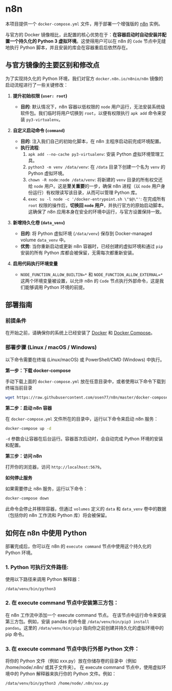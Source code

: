 # n8n

本项目提供一个 `docker-compose.yml` 文件，用于部署一个增强版的 [n8n](https://n8n.io/) 实例。

与官方的 Docker 镜像相比，此配置的核心优势在于：**在容器启动时自动安装并配置一个持久化的 Python 3 虚拟环境**。这使得用户可以在 n8n 的 `Code` 节点中无缝地执行 Python 脚本，并且安装的库会在容器重启后依然存在。

## 与官方镜像的主要区别和修改点

为了实现持久化的 Python 环境，我们对官方 `docker.n8n.io/n8nio/n8n` 镜像的启动流程进行了一些关键修改：

1.  **提升初始权限 (`user: root`)**

      * **目的**: 默认情况下，n8n 容器以低权限的 `node` 用户运行，无法安装系统级软件包。我们临时将用户切换到 `root`，以便有权限执行 `apk add` 命令来安装 `py3-virtualenv`。

2.  **自定义启动命令 (`command`)**

      * **目的**: 注入我们自己的初始化脚本，在 n8n 主程序启动前完成环境配置。
      * **执行流程**:
        1.  `apk add --no-cache py3-virtualenv`: 安装 Python 虚拟环境管理工具。
        2.  `python3 -m venv /data/venv`: 在 `/data` 目录下创建一个名为 `venv` 的 Python 虚拟环境。
        3.  `chown -R node:node /data/venv`: 将新建的 `venv` 目录的所有权交还给 `node` 用户。这是**至关重要**的一步，确保 n8n 进程（以 `node` 用户身份运行）有权限读写该目录，从而可以管理 Python 库。
        4.  `exec su -l node -c '/docker-entrypoint.sh \"$@\"'`: 在完成所有 `root` 权限的操作后，**切换回 `node` 用户**，并执行官方的原始启动脚本。这确保了 n8n 应用本身在安全的环境中运行，与官方设置保持一致。

3.  **新增持久化卷 (`data_venv`)**

      * **目的**: 将 Python 虚拟环境 (`/data/venv`) 保存到 Docker-managed volume `data_venv` 中。
      * **优势**: 当你重新启动或更新 n8n 容器时，已经创建的虚拟环境和通过 `pip` 安装的所有 Python 库都会被保留，无需每次都重新安装。

4.  **启用代码执行环境变量**

      * `NODE_FUNCTION_ALLOW_BUILTIN=*` 和 `NODE_FUNCTION_ALLOW_EXTERNAL=*` 这两个环境变量被设置，以允许 n8n 的 `Code` 节点执行外部命令，这是我们能够调用 Python 环境的前提。

## 部署指南

### 前提条件

在开始之前，请确保你的系统上已经安装了 [Docker](https://www.docker.com/get-started) 和 [Docker Compose](https://docs.docker.com/compose/install/)。

### 部署步骤 (Linux / macOS / Windows)

以下命令需要在终端 (Linux/macOS) 或 PowerShell/CMD (Windows) 中执行。

**第一步：下载 docker-compose**

手动下载上面的 `docker-compose.yml` 放在任意目录中，或者使用以下命令下载到终端当前目录

```sh
wget https://raw.githubusercontent.com/osen77/n8n/master/docker-compose.yml
```

**第二步：启动 n8n 容器**

在 `docker-compose.yml` 文件所在的目录中，运行以下命令来启动 n8n 服务：

```sh
docker-compose up -d
```

`-d` 参数会让容器在后台运行。容器首次启动时，会自动完成 Python 环境的安装和配置。

**第三步：访问 n8n**

打开你的浏览器，访问 `http://localhost:5679`。

**如何停止服务**

如果需要停止 n8n 服务，运行以下命令：

```sh
docker-compose down
```

此命令会停止并移除容器，但通过 `volumes` 定义的 `data` 和 `data_venv` 卷中的数据（包括你的 n8n 工作流和 Python 库）将会被保留。

## 如何在 n8n 中使用 Python

部署完成后，你可以在 n8n 的 `execute command` 节点中使用这个持久化的 Python 环境。

### 1.  Python 可执行文件路径:
使用以下路径来调用 Python 解释器：

```
/data/venv/bin/python3
```

### 2.  在 execute command 节点中安装第三方包：
在 n8n 工作流中添加一个 execute command 节点。
在该节点中运行命令来安装第三方包。例如，安装 pandas 的命令是 `/data/venv/bin/pip3 install pandas`。这里的 `/data/venv/bin/pip3` 指向你之前创建并持久化的虚拟环境中的 pip 命令。

### 3.  在 execute command 节点中执行外部 Python 文件：
将你的 Python 文件（例如 xxx.py）放在你储存卷的目录中（例如 /home/node/.n8n/ 或其子文件夹）。
在 execute command 节点中，使用虚拟环境中的 Python 解释器来执行你的 Python 文件。例如：
```sh
/data/venv/bin/python3 /home/node/.n8n/xxx.py
```
